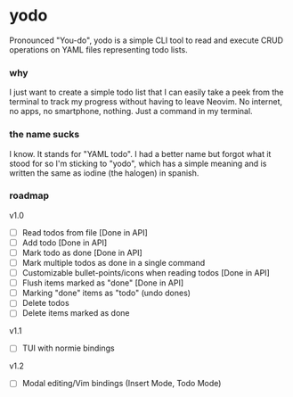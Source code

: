# yodo

Pronounced "You-do", yodo is a simple CLI tool to read and execute CRUD operations on YAML files representing todo lists.

### why

I just want to create a simple todo list that I can easily take a peek from the terminal to track my progress without having to leave Neovim. No internet, no apps, no smartphone, nothing. Just a command in my terminal.

### the name sucks

I know. It stands for "YAML todo". I had a better name but forgot what it stood for so I'm sticking to "yodo", which has a simple meaning and is written the same as iodine (the halogen) in spanish.

### roadmap

v1.0
- [ ] Read todos from file [Done in API]
- [ ] Add todo [Done in API]
- [ ] Mark todo as done [Done in API]
- [ ] Mark multiple todos as done in a single command
- [ ] Customizable bullet-points/icons when reading todos [Done in API]
- [ ] Flush items marked as "done" [Done in API]
- [ ] Marking "done" items as "todo" (undo dones)
- [ ] Delete todos
- [ ] Delete items marked as done

v1.1
- [ ] TUI with normie bindings

v1.2
- [ ] Modal editing/Vim bindings (Insert Mode, Todo Mode)
